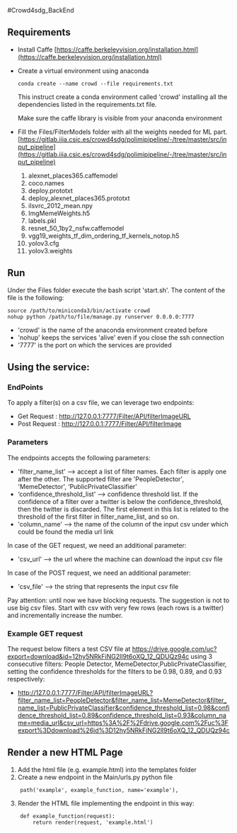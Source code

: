 #Crowd4sdg_BackEnd

## Requirements

- Install Caffe [https://caffe.berkeleyvision.org/installation.html](https://caffe.berkeleyvision.org/installation.html)

- Create a virtual environment using anaconda

    `conda create --name crowd --file requirements.txt`
    
    This instruct create a conda environment called 'crowd' installing all the dependencies listed in the requirements.txt file.
   
    Make sure the caffe library is visible from your anaconda environment

- Fill the Files/FilterModels folder with all the weights needed for ML part. [https://gitlab.iiia.csic.es/crowd4sdg/polimipipeline/-/tree/master/src/input_pipeline](https://gitlab.iiia.csic.es/crowd4sdg/polimipipeline/-/tree/master/src/input_pipeline)
    1. alexnet_places365.caffemodel
    2. coco.names
    3. deploy.prototxt
    4. deploy_alexnet_places365.prototxt
    5. ilsvrc_2012_mean.npy
    6. ImgMemeWeights.h5
    7. labels.pkl
    8. resnet_50_1by2_nsfw.caffemodel
    9. vgg19_weights_tf_dim_ordering_tf_kernels_notop.h5
    10. yolov3.cfg
    11. yolov3.weights

## Run

Under the Files folder execute the bash script 'start.sh'.
The content of the file is the following:

```
source /path/to/miniconda3/bin/activate crowd
nohup python /path/to/file/manage.py runserver 0.0.0.0:7777
```

- 'crowd' is the name of the anaconda environment created before
- 'nohup' keeps the services 'alive' even if you close the ssh connection
- '7777' is the port on which the services are provided
 
 
## Using the service:

### EndPoints

To apply a filter(s) on a csv file, we can leverage two endpoints: 
- Get Request : http://127.0.0.1:7777/Filter/API/filterImageURL
- Post Request : http://127.0.0.1:7777/Filter/API/filterImage

### Parameters

The endpoints accepts the following parameters:
- 'filter_name_list' --> accept a list of filter names. Each filter is apply one after the other. The supported filter are 'PeopleDetector', 'MemeDetector', ‘PublicPrivateClassifier'
- ‘confidence_threshold_list' --> confidence threshold list. If the confidence of a filter over a twitter is below the confidence_threshold, then the twitter is discarded. The first element in this list is related to the threshold of the first filter in filter_name_list, and so on.
- 'column_name' --> the name of the column of the input csv under which could be found the media url link

In case of the GET request, we need an additional parameter:
- 'csv_url' --> the url where the machine can download the input csv file 

In case of the POST request, we need an additional parameter:
- 'csv_file' --> the string that represents the input csv file

Pay attention: until now we have blocking requests. The suggestion is not to use big csv files. Start with csv with very few rows (each rows is a
twitter) and incrementally increase the number.

### Example GET request

The request below filters a test CSV file at https://drive.google.com/uc?export=download&id=12hy5NRkFiNG2lI9t6oXQ_12_QDUQz94c using 3 consecutive filters: People Detector, MemeDetector,PublicPrivateClassifier, setting the confidence thresholds for the filters to be 0.98, 0.89, and 0.93 respectively:
- http://127.0.0.1:7777/Filter/API/filterImageURL?filter_name_list=PeopleDetector&filter_name_list=MemeDetector&filter_name_list=PublicPrivateClassifier&confidence_threshold_list=0.98&confidence_threshold_list=0.89&confidence_threshold_list=0.93&column_name=media_url&csv_url=https%3A%2F%2Fdrive.google.com%2Fuc%3Fexport%3Ddownload%26id%3D12hy5NRkFiNG2lI9t6oXQ_12_QDUQz94c

## Render a new HTML Page

1. Add the html file (e.g. example.html) into the templates folder
2. Create a new endpoint in the Main/urls.py python file
```
    path('example', example_function, name='example'),
```

3. Render the HTML file implementing the endpoint in this way:

```
    def example_function(request):
        return render(request, 'example.html')
```
